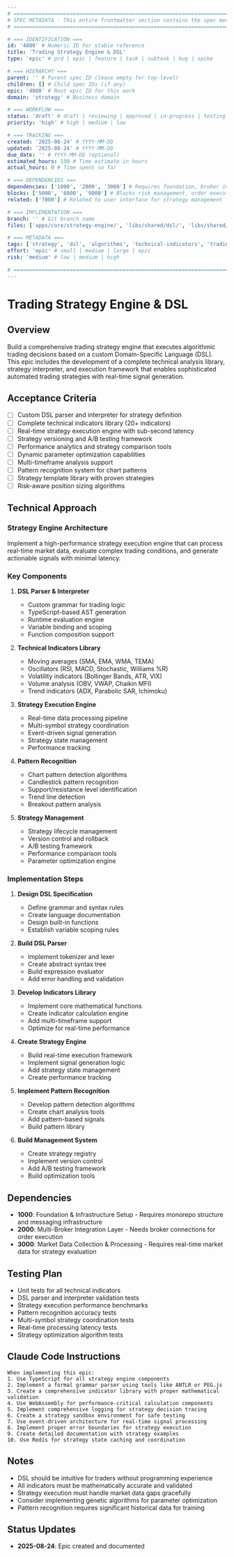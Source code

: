 ```yaml
---
# ============================================================================
# SPEC METADATA - This entire frontmatter section contains the spec metadata
# ============================================================================

# === IDENTIFICATION ===
id: '4000' # Numeric ID for stable reference
title: 'Trading Strategy Engine & DSL'
type: 'epic' # prd | epic | feature | task | subtask | bug | spike

# === HIERARCHY ===
parent: '' # Parent spec ID (leave empty for top-level)
children: [] # Child spec IDs (if any)
epic: '4000' # Root epic ID for this work
domain: 'strategy' # Business domain

# === WORKFLOW ===
status: 'draft' # draft | reviewing | approved | in-progress | testing | done
priority: 'high' # high | medium | low

# === TRACKING ===
created: '2025-08-24' # YYYY-MM-DD
updated: '2025-08-24' # YYYY-MM-DD
due_date: '' # YYYY-MM-DD (optional)
estimated_hours: 150 # Time estimate in hours
actual_hours: 0 # Time spent so far

# === DEPENDENCIES ===
dependencies: ['1000', '2000', '3000'] # Requires foundation, broker integration, and market data
blocks: ['5000', '6000', '9000'] # Blocks risk management, order execution, and backtesting
related: ['7000'] # Related to user interface for strategy management

# === IMPLEMENTATION ===
branch: '' # Git branch name
files: ['apps/core/strategy-engine/', 'libs/shared/dsl/', 'libs/shared/indicators/'] # Key files to modify

# === METADATA ===
tags: ['strategy', 'dsl', 'algorithms', 'technical-indicators', 'trading-logic'] # Searchable tags
effort: 'epic' # small | medium | large | epic
risk: 'medium' # low | medium | high

# ============================================================================
---
```


# Trading Strategy Engine & DSL

## Overview

Build a comprehensive trading strategy engine that executes algorithmic trading decisions based on a custom Domain-Specific Language (DSL). This epic includes the development of a complete technical analysis library, strategy interpreter, and execution framework that enables sophisticated automated trading strategies with real-time signal generation.

## Acceptance Criteria

- [ ] Custom DSL parser and interpreter for strategy definition
- [ ] Complete technical indicators library (20+ indicators)
- [ ] Real-time strategy execution engine with sub-second latency
- [ ] Strategy versioning and A/B testing framework
- [ ] Performance analytics and strategy comparison tools
- [ ] Dynamic parameter optimization capabilities
- [ ] Multi-timeframe analysis support
- [ ] Pattern recognition system for chart patterns
- [ ] Strategy template library with proven strategies
- [ ] Risk-aware position sizing algorithms

## Technical Approach

### Strategy Engine Architecture

Implement a high-performance strategy execution engine that can process real-time market data, evaluate complex trading conditions, and generate actionable signals with minimal latency.

### Key Components

1. **DSL Parser & Interpreter**
   - Custom grammar for trading logic
   - TypeScript-based AST generation
   - Runtime evaluation engine
   - Variable binding and scoping
   - Function composition support

2. **Technical Indicators Library**
   - Moving averages (SMA, EMA, WMA, TEMA)
   - Oscillators (RSI, MACD, Stochastic, Williams %R)
   - Volatility indicators (Bollinger Bands, ATR, VIX)
   - Volume analysis (OBV, VWAP, Chaikin MFI)
   - Trend indicators (ADX, Parabolic SAR, Ichimoku)

3. **Strategy Execution Engine**
   - Real-time data processing pipeline
   - Multi-symbol strategy coordination
   - Event-driven signal generation
   - Strategy state management
   - Performance tracking

4. **Pattern Recognition**
   - Chart pattern detection algorithms
   - Candlestick pattern recognition
   - Support/resistance level identification
   - Trend line detection
   - Breakout pattern analysis

5. **Strategy Management**
   - Strategy lifecycle management
   - Version control and rollback
   - A/B testing framework
   - Performance comparison tools
   - Parameter optimization engine

### Implementation Steps

1. **Design DSL Specification**
   - Define grammar and syntax rules
   - Create language documentation
   - Design built-in functions
   - Establish variable scoping rules

2. **Build DSL Parser**
   - Implement tokenizer and lexer
   - Create abstract syntax tree
   - Build expression evaluator
   - Add error handling and validation

3. **Develop Indicators Library**
   - Implement core mathematical functions
   - Create indicator calculation engine
   - Add multi-timeframe support
   - Optimize for real-time performance

4. **Create Strategy Engine**
   - Build real-time execution framework
   - Implement signal generation logic
   - Add strategy state management
   - Create performance tracking

5. **Implement Pattern Recognition**
   - Develop pattern detection algorithms
   - Create chart analysis tools
   - Add pattern-based signals
   - Build pattern library

6. **Build Management System**
   - Create strategy registry
   - Implement version control
   - Add A/B testing framework
   - Build optimization tools

## Dependencies

- **1000**: Foundation & Infrastructure Setup - Requires monorepo structure and messaging infrastructure
- **2000**: Multi-Broker Integration Layer - Needs broker connections for order execution
- **3000**: Market Data Collection & Processing - Requires real-time market data for strategy evaluation

## Testing Plan

- Unit tests for all technical indicators
- DSL parser and interpreter validation tests
- Strategy execution performance benchmarks
- Pattern recognition accuracy tests
- Multi-symbol strategy coordination tests
- Real-time processing latency tests
- Strategy optimization algorithm tests

## Claude Code Instructions

```
When implementing this epic:
1. Use TypeScript for all strategy engine components
2. Implement a formal grammar parser using tools like ANTLR or PEG.js
3. Create a comprehensive indicator library with proper mathematical validation
4. Use WebAssembly for performance-critical calculation components
5. Implement comprehensive logging for strategy decision tracing
6. Create a strategy sandbox environment for safe testing
7. Use event-driven architecture for real-time signal processing
8. Implement proper error boundaries for strategy execution
9. Create detailed documentation with strategy examples
10. Use Redis for strategy state caching and coordination
```

## Notes

- DSL should be intuitive for traders without programming experience
- All indicators must be mathematically accurate and validated
- Strategy execution must handle market data gaps gracefully
- Consider implementing genetic algorithms for parameter optimization
- Pattern recognition requires significant historical data for training

## Status Updates

- **2025-08-24**: Epic created and documented
